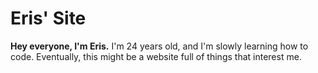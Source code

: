 # Eris' Site

**Hey everyone, I'm Eris.** I'm 24 years old, and I'm slowly learning how to code. Eventually, this might be a website full of things that interest me.
